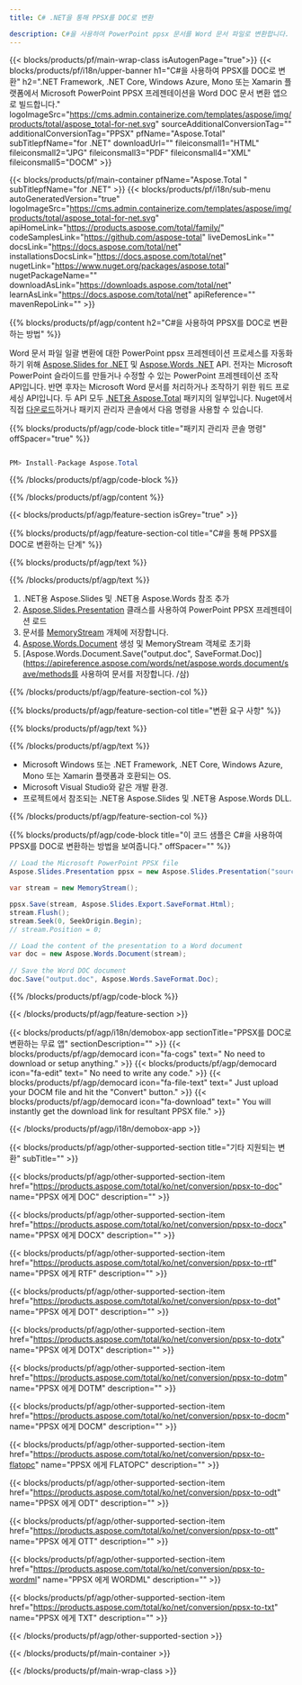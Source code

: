 ```yaml
---
title: C# .NET을 통해 PPSX를 DOC로 변환 

description: C#을 사용하여 PowerPoint ppsx 문서를 Word 문서 파일로 변환합니다. ASP.NET 또는 기타 .NET 응용 프로그램 내에서 여러 파일을 변환합니다.
---
```


{{< blocks/products/pf/main-wrap-class isAutogenPage="true">}}
{{< blocks/products/pf/i18n/upper-banner h1="C#을 사용하여 PPSX를 DOC로 변환" h2=".NET Framework, .NET Core, Windows Azure, Mono 또는 Xamarin 플랫폼에서 Microsoft PowerPoint PPSX 프레젠테이션을 Word DOC 문서 변환 앱으로 빌드합니다." logoImageSrc="https://cms.admin.containerize.com/templates/aspose/img/products/total/aspose_total-for-net.svg" sourceAdditionalConversionTag="" additionalConversionTag="PPSX" pfName="Aspose.Total" subTitlepfName="for .NET" downloadUrl="" fileiconsmall1="HTML" fileiconsmall2="JPG" fileiconsmall3="PDF" fileiconsmall4="XML" fileiconsmall5="DOCM" >}}

{{< blocks/products/pf/main-container pfName="Aspose.Total " subTitlepfName="for .NET" >}}
{{< blocks/products/pf/i18n/sub-menu autoGeneratedVersion="true" logoImageSrc="https://cms.admin.containerize.com/templates/aspose/img/products/total/aspose_total-for-net.svg" apiHomeLink="https://products.aspose.com/total/family/" codeSamplesLink="https://github.com/aspose-total" liveDemosLink="" docsLink="https://docs.aspose.com/total/net" installationsDocsLink="https://docs.aspose.com/total/net" nugetLink="https://www.nuget.org/packages/aspose.total" nugetPackageName="" downloadAsLink="https://downloads.aspose.com/total/net" learnAsLink="https://docs.aspose.com/total/net" apiReference="" mavenRepoLink="" >}}

{{% blocks/products/pf/agp/content h2="C#을 사용하여 PPSX를 DOC로 변환하는 방법" %}}

Word 문서 파일 일괄 변환에 대한 PowerPoint ppsx 프레젠테이션 프로세스를 자동화하기 위해 [Aspose.Slides for .NET](https://products.aspose.com/slides/net) 및 [Aspose.Words .NET](https://products.aspose.com/words/net) API. 전자는 Microsoft PowerPoint 슬라이드를 만들거나 수정할 수 있는 PowerPoint 프레젠테이션 조작 API입니다. 반면 후자는 Microsoft Word 문서를 처리하거나 조작하기 위한 워드 프로세싱 API입니다. 두 API 모두 [.NET용 Aspose.Total](https://products.aspose.com/total/net) 패키지의 일부입니다. Nuget에서 직접 [다운로드](https://downloads.aspose.com/)하거나 패키지 관리자 콘솔에서 다음 명령을 사용할 수 있습니다.

{{% blocks/products/pf/agp/code-block title="패키지 관리자 콘솔 명령" offSpacer="true" %}}

```cs

PM> Install-Package Aspose.Total

```

{{% /blocks/products/pf/agp/code-block %}}

{{% /blocks/products/pf/agp/content %}}

{{< blocks/products/pf/agp/feature-section isGrey="true" >}}

{{% blocks/products/pf/agp/feature-section-col title="C#을 통해 PPSX를 DOC로 변환하는 단계" %}}

{{% blocks/products/pf/agp/text %}}

{{% /blocks/products/pf/agp/text %}}

1. .NET용 Aspose.Slides 및 .NET용 Aspose.Words 참조 추가
1. [Aspose.Slides.Presentation](https://apireference.aspose.com/slides/net/aspose.slides/presentation) 클래스를 사용하여 PowerPoint PPSX 프레젠테이션 로드
1. 문서를 [MemoryStream](https://docs.microsoft.com/en-us/dotnet/api/system.io.memorystream?view=net-5.0) 개체에 저장합니다.
1. [Aspose.Words.Document](https://apireference.aspose.com/words/net/aspose.words/document) 생성 및 MemoryStream 객체로 초기화
1. [Aspose.Words.Document.Save("output.doc", SaveFormat.Doc)](https://apireference.aspose.com/words/net/aspose.words.document/save/methods를 사용하여 문서를 저장합니다. /삼)

{{% /blocks/products/pf/agp/feature-section-col %}}

{{% blocks/products/pf/agp/feature-section-col title="변환 요구 사항" %}}

{{% blocks/products/pf/agp/text %}}

{{% /blocks/products/pf/agp/text %}}

- Microsoft Windows 또는 .NET Framework, .NET Core, Windows Azure, Mono 또는 Xamarin 플랫폼과 호환되는 OS.
- Microsoft Visual Studio와 같은 개발 환경.
- 프로젝트에서 참조되는 .NET용 Aspose.Slides 및 .NET용 Aspose.Words DLL.

{{% /blocks/products/pf/agp/feature-section-col %}}

{{% blocks/products/pf/agp/code-block title="이 코드 샘플은 C#을 사용하여 PPSX를 DOC로 변환하는 방법을 보여줍니다." offSpacer="" %}}

```cs
// Load the Microsoft PowerPoint PPSX file
Aspose.Slides.Presentation ppsx = new Aspose.Slides.Presentation("source.ppsx");

var stream = new MemoryStream();

ppsx.Save(stream, Aspose.Slides.Export.SaveFormat.Html);
stream.Flush();
stream.Seek(0, SeekOrigin.Begin);
// stream.Position = 0;

// Load the content of the presentation to a Word document
var doc = new Aspose.Words.Document(stream);
      
// Save the Word DOC document
doc.Save("output.doc", Aspose.Words.SaveFormat.Doc);

```

{{% /blocks/products/pf/agp/code-block %}}

{{< /blocks/products/pf/agp/feature-section >}}


<!-- aboutfile Starts -->

{{< blocks/products/pf/agp/i18n/demobox-app sectionTitle="PPSX를 DOC로 변환하는 무료 앱" sectionDescription="" >}}
        {{< blocks/products/pf/agp/democard icon="fa-cogs" text=" No need to download or setup anything." >}}
        {{< blocks/products/pf/agp/democard icon="fa-edit" text=" No need to write any code." >}}
        {{< blocks/products/pf/agp/democard icon="fa-file-text" text=" Just upload your DOCM file and hit the \"Convert\" button." >}}
        {{< blocks/products/pf/agp/democard icon="fa-download" text=" You will instantly get the download link for resultant PPSX file." >}}

{{< /blocks/products/pf/agp/i18n/demobox-app >}}

<!-- aboutfile Ends -->

{{< blocks/products/pf/agp/other-supported-section title="기타 지원되는 변환" subTitle="" >}}

{{< blocks/products/pf/agp/other-supported-section-item href="https://products.aspose.com/total/ko/net/conversion/ppsx-to-doc" name="PPSX 에게 DOC" description="" >}}

{{< blocks/products/pf/agp/other-supported-section-item href="https://products.aspose.com/total/ko/net/conversion/ppsx-to-docx" name="PPSX 에게 DOCX" description="" >}}

{{< blocks/products/pf/agp/other-supported-section-item href="https://products.aspose.com/total/ko/net/conversion/ppsx-to-rtf" name="PPSX 에게 RTF" description="" >}}

{{< blocks/products/pf/agp/other-supported-section-item href="https://products.aspose.com/total/ko/net/conversion/ppsx-to-dot" name="PPSX 에게 DOT" description="" >}}

{{< blocks/products/pf/agp/other-supported-section-item href="https://products.aspose.com/total/ko/net/conversion/ppsx-to-dotx" name="PPSX 에게 DOTX" description="" >}}

{{< blocks/products/pf/agp/other-supported-section-item href="https://products.aspose.com/total/ko/net/conversion/ppsx-to-dotm" name="PPSX 에게 DOTM" description="" >}}

{{< blocks/products/pf/agp/other-supported-section-item href="https://products.aspose.com/total/ko/net/conversion/ppsx-to-docm" name="PPSX 에게 DOCM" description="" >}}

{{< blocks/products/pf/agp/other-supported-section-item href="https://products.aspose.com/total/ko/net/conversion/ppsx-to-flatopc" name="PPSX 에게 FLATOPC" description="" >}}

{{< blocks/products/pf/agp/other-supported-section-item href="https://products.aspose.com/total/ko/net/conversion/ppsx-to-odt" name="PPSX 에게 ODT" description="" >}}

{{< blocks/products/pf/agp/other-supported-section-item href="https://products.aspose.com/total/ko/net/conversion/ppsx-to-ott" name="PPSX 에게 OTT" description="" >}}

{{< blocks/products/pf/agp/other-supported-section-item href="https://products.aspose.com/total/ko/net/conversion/ppsx-to-wordml" name="PPSX 에게 WORDML" description="" >}}

{{< blocks/products/pf/agp/other-supported-section-item href="https://products.aspose.com/total/ko/net/conversion/ppsx-to-txt" name="PPSX 에게 TXT" description="" >}}



{{< /blocks/products/pf/agp/other-supported-section >}}

{{< /blocks/products/pf/main-container >}}
    
{{< /blocks/products/pf/main-wrap-class >}}